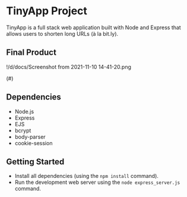# TinyApp Project

TinyApp is a full stack web application built with Node and Express that allows users to shorten long URLs (à la bit.ly).

## Final Product

!/d/docs/Screenshot from 2021-11-10 14-41-20.png

(#)

## Dependencies

- Node.js
- Express
- EJS
- bcrypt
- body-parser
- cookie-session

## Getting Started

- Install all dependencies (using the `npm install` command).
- Run the development web server using the `node express_server.js` command.
